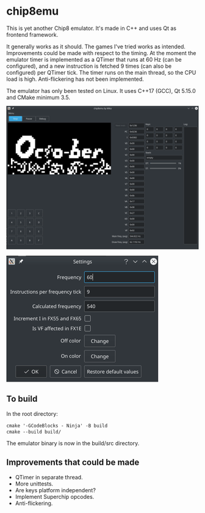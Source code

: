 # chip8emu

This is yet another Chip8 emulator. It's made in C++ and uses Qt as frontend framework.

It generally works as it should. The games I've tried works as intended. Improvements
could be made with respect to the timing. At the moment the emulator timer is
implemented as a QTimer that runs at 60 Hz (can be configured), and a new instruction
is fetched 9 times (can also be configured) per QTimer tick. The timer runs on the
main thread, so the CPU load is high. Anti-flickering has not been implemented.

The emulator has only been tested on Linux. It uses C++17 (GCC), Qt 5.15.0 and CMake minimum 3.5.

![Emulator running](assets/scr-running.png)

![Emulator settings](assets/scr-settings.png)

## To build

In the root directory:

```
cmake '-GCodeBlocks - Ninja' -B build
cmake --build build/
```

The emulator binary is now in the build/src directory.

## Improvements that could be made

- QTimer in separate thread.
- More unittests.
- Are keys platform independent?
- Implement Superchip opcodes.
- Anti-flickering.

